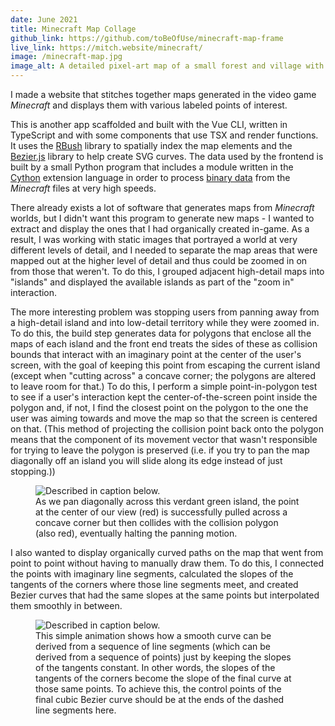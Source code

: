 ```yaml
---
date: June 2021
title: Minecraft Map Collage
github_link: https://github.com/toBeOfUse/minecraft-map-frame
live_link: https://mitch.website/minecraft/
image: /minecraft-map.jpg
image_alt: A detailed pixel-art map of a small forest and village with an irregularly-shaped black outline. Outside of the outline, a lower-resolution faded map is visible. In a box on the top right has controls such as "Zoom Way Out" as well as a listing of some coordinates.
---
```


I made a website that stitches together maps generated in the video game _Minecraft_ and displays them with various labeled points of interest.

<!--more-->

This is another app scaffolded and built with the Vue CLI, written in TypeScript and with some components that use TSX and render functions. It uses the [RBush](https://github.com/mourner/rbush) library to spatially index the map elements and the [Bezier.js](https://pomax.github.io/bezierjs/) library to help create SVG curves. The data used by the frontend is built by a small Python program that includes a module written in the [Cython](https://cython.org/) extension language in order to process [binary data](https://minecraft.fandom.com/wiki/Map_item_format) from the _Minecraft_ files at very high speeds.

There already exists a lot of software that generates maps from _Minecraft_ worlds, but I didn't want this program to generate new maps - I wanted to extract and display the ones that I had organically created in-game. As a result, I was working with static images that portrayed a world at very different levels of detail, and I needed to separate the map areas that were mapped out at the higher level of detail and thus could be zoomed in on from those that weren't. To do this, I grouped adjacent high-detail maps into "islands" and displayed the available islands as part of the "zoom in" interaction.

The more interesting problem was stopping users from panning away from a high-detail island and into low-detail territory while they were zoomed in. To do this, the build step generates data for polygons that enclose all the maps of each island and the front end treats the sides of these as collision bounds that interact with an imaginary point at the center of the user's screen, with the goal of keeping this point from escaping the current island (except when "cutting across" a concave corner; the polygons are altered to leave room for that.) To do this, I perform a simple point-in-polygon test to see if a user's interaction kept the center-of-the-screen point inside the polygon and, if not, I find the closest point on the polygon to the one the user was aiming towards and move the map so that the screen is centered on that. (This method of projecting the collision point back onto the polygon means that the component of its movement vector that wasn't responsible for trying to leave the polygon is preserved (i.e. if you try to pan the map diagonally off an island you will slide along its edge instead of just stopping.))

<figure class="my-4 bg-gray-200 p-2 w-4/5 mx-auto">
    <img src="/panandcollision.svg" class="max-w-sm w-full h-auto mx-auto" loading="lazy" alt="Described in caption below." />
    <figcaption class="w-full text-sm rounded my-2">
        As we pan diagonally across this verdant green island, the point at the center of our view (red) is successfully pulled across a concave corner but then collides with the collision polygon (also red), eventually halting the panning motion.
    </figcaption>
</figure>

I also wanted to display organically curved paths on the map that went from point to point without having to manually draw them. To do this, I connected the points with imaginary line segments, calculated the slopes of the tangents of the corners where those line segments meet, and created Bezier curves that had the same slopes at the same points but interpolated them smoothly in between.

<figure class="my-4 bg-gray-200 p-2 w-4/5 mx-auto">
    <img src="/path-interpolation.svg" class="max-w-sm w-full h-auto mx-auto max-h-96" loading="lazy" alt="Described in caption below." />
    <figcaption class="w-full text-sm rounded my-2">
        This simple animation shows how a smooth curve can be derived from a sequence of line segments (which can be derived from a sequence of points) just by keeping the slopes of the tangents constant. In other words, the slopes of the tangents of the corners become the slope of the final curve at those same points. To achieve this, the control points of the final cubic Bezier curve should be at the ends of the dashed line segments here.
    </figcaption>
</figure>
